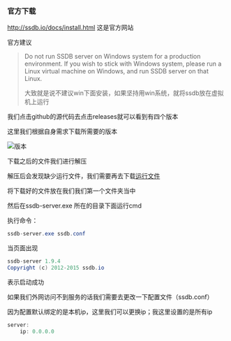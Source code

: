 ### 官方下载

<http://ssdb.io/docs/install.html> 这是官方网站

官方建议

>Do not run SSDB server on Windows system for a production environment. If you wish to stick with Windows system, please run a Linux virtual machine on Windows, and run SSDB server on that Linux.
>
>大致就是说不建议win下面安装，如果坚持用win系统，就将ssdb放在虚拟机上运行

我们点击github的源代码去点击releases就可以看到有四个版本

这里我们根据自身需求下载所需要的版本

![版本](D:\DevelopTools\Typora\md\pic\微信截图_20190716152521.png)

下载之后的文件我们进行解压

解压后会发现缺少运行文件，我们需要再去下载[运行文件](https://github.com/ideawu/ssdb-bin)

将下载好的文件放在我们我们第一个文件夹当中

然后在ssdb-server.exe 所在的目录下面运行cmd

执行命令：

```java
ssdb-server.exe ssdb.conf
```

当页面出现

```java
ssdb-server 1.9.4
Copyright (c) 2012-2015 ssdb.io

```

表示启动成功

如果我们外网访问不到服务的话我们需要去更改一下配置文件（ssdb.conf）

因为配置默认绑定的是本机ip，这里我们可以更换ip；我这里设置的是所有ip

```java
server:
	ip: 0.0.0.0
```

